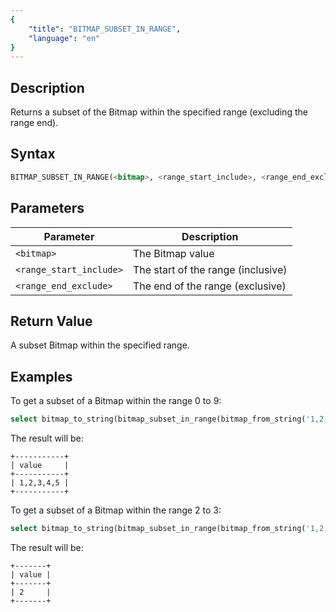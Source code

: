 ```yaml
---
{
    "title": "BITMAP_SUBSET_IN_RANGE",
    "language": "en"
}
---
```


## Description

Returns a subset of the Bitmap within the specified range (excluding the range end).

## Syntax

```sql
BITMAP_SUBSET_IN_RANGE(<bitmap>, <range_start_include>, <range_end_exclude>)
```

## Parameters

| Parameter             | Description                   |
|-----------------------|-------------------------------|
| `<bitmap>`            | The Bitmap value              |
| `<range_start_include>` | The start of the range (inclusive) |
| `<range_end_exclude>`   | The end of the range (exclusive)   |

## Return Value

A subset Bitmap within the specified range.

## Examples

To get a subset of a Bitmap within the range 0 to 9:

```sql
select bitmap_to_string(bitmap_subset_in_range(bitmap_from_string('1,2,3,4,5'), 0, 9)) value;
```

The result will be:

```text
+-----------+
| value     |
+-----------+
| 1,2,3,4,5 |
+-----------+
```

To get a subset of a Bitmap within the range 2 to 3:

```sql
select bitmap_to_string(bitmap_subset_in_range(bitmap_from_string('1,2,3,4,5'), 2, 3)) value;
```

The result will be:

```text
+-------+
| value |
+-------+
| 2     |
+-------+
```
